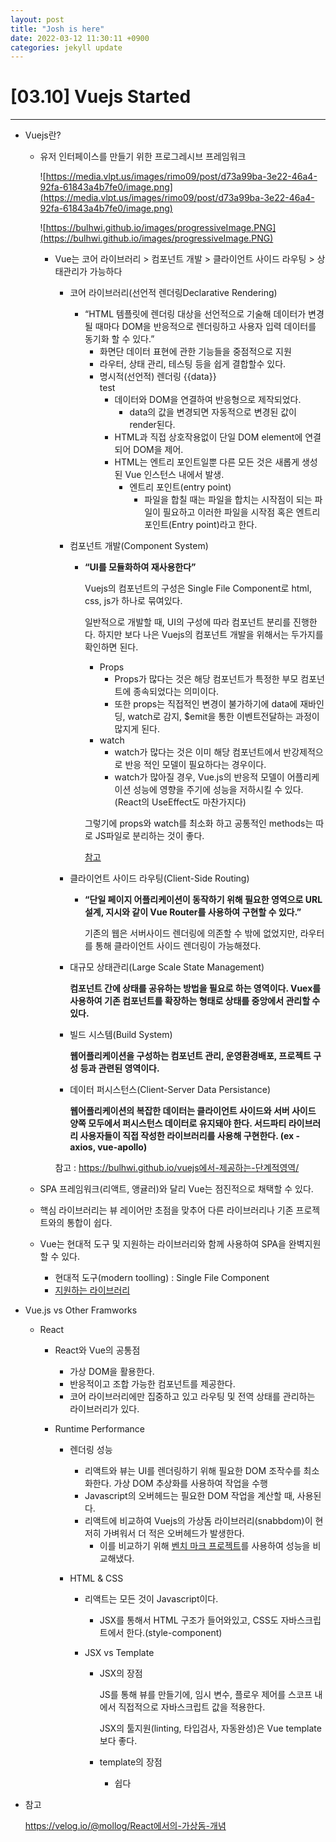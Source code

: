```yaml
---
layout: post
title: "Josh is here"
date: 2022-03-12 11:30:11 +0900
categories: jekyll update
---
```


<!-- @format -->

# [03.10] Vuejs Started

------

- Vuejs란?

  - 유저 인터페이스를 만들기 위한 프로그레시브 프레임워크

    ![https://media.vlpt.us/images/rimo09/post/d73a99ba-3e22-46a4-92fa-61843a4b7fe0/image.png](https://media.vlpt.us/images/rimo09/post/d73a99ba-3e22-46a4-92fa-61843a4b7fe0/image.png)

    ![https://bulhwi.github.io/images/progressiveImage.PNG](https://bulhwi.github.io/images/progressiveImage.PNG)

    - Vue는 코어 라이브러리 > 컴포넌트 개발 > 클라이언트 사이드 라우팅 > 상태관리가 가능하다

      - 코어 라이브러리(선언적 렌더링Declarative Rendering)

        - “HTML 템플릿에 렌더링 대상을 선언적으로 기술해 데이터가 변경될 때마다 DOM을 반응적으로 렌더링하고 사용자 입력 데이터를 동기화 할 수 있다.”
          - 화면단 데이터 표현에 관한 기능들을 중점적으로 지원
          - 라우터, 상태 관리, 테스팅 등을 쉽게 결합할수 있다.
          - 명시적(선언적) 렌더링 {{data}} <div class="test">test</div>
            - 데이터와 DOM을 연결하여 반응형으로 제작되었다.
              - data의 값을 변경되면 자동적으로 변경된 값이 render된다.
            - HTML과 직접 상호작용없이 단일 DOM element에 연결되어 DOM을 제어.
            - HTML는 엔트리 포인트일뿐 다른 모든 것은 새롭게 생성된 Vue 인스턴스 내에서 발생.
              - 엔트리 포인트(entry point)
                - 파일을 합칠 때는 파일을 합치는 시작점이 되는 파일이 필요하고 이러한 파일을 시작점 혹은 엔트리 포인트(Entry point)라고 한다.

      - 컴포넌트 개발(Component System)

        - **“UI를 모듈화하여 재사용한다”**

          Vuejs의 컴포넌트의 구성은 Single File Component로 html, css, js가 하나로 묶여있다.

          일반적으로 개발할 때, UI의 구성에 따라 컴포넌트 분리를 진행한다. 하지만 보다 나은 Vuejs의 컴포넌트 개발을 위해서는 두가지를 확인하면 된다.

          - Props
            - Props가 많다는 것은 해당 컴포넌트가 특정한 부모 컴포넌트에 종속되었다는 의미이다.
            - 또한 props는 직접적인 변경이 불가하기에 data에 재바인딩, watch로 감지, $emit을 통한 이벤트전달하는 과정이 많지게 된다.
          - watch
            - watch가 많다는 것은 이미 해당 컴포넌트에서 반강제적으로 반응 적인 모델이 필요하다는 경우이다.
            - watch가 많아질 경우, Vue.js의 반응적 모델이 어플리케이션 성능에 영향을 주기에 성능을 저하시킬 수 있다. (React의 UseEffect도 마찬가지다)

          그렇기에 props와 watch를 최소화 하고 공통적인 methods는 따로 JS파일로 분리하는 것이 좋다.

          [참고](https://kdydesign.github.io/2019/04/27/vue-component/)

      - 클라이언트 사이드 라우팅(Client-Side Routing)

        - **“단일 페이지 어플리케이션이 동작하기 위해 필요한 영역으로 URL설계, 지시와 같이 Vue Router를 사용하여 구현할 수 있다.”**

          기존의 웹은 서버사이드 렌더링에 의존할 수 밖에 없었지만, 라우터를 통해 클라이언트 사이드 렌더링이 가능해졌다.

      - 대규모 상태관리(Large Scale State Management)

        **컴포넌트 간에 상태를 공유하는 방법을 필요로 하는 영역이다. Vuex를 사용하여 기존 컴포넌트를 확장하는 형태로 상태를 중앙에서 관리할 수 있다.**

      - 빌드 시스템(Build System)

        **웹어플리케이션을 구성하는 컴포넌트 관리, 운영환경배포, 프로젝트 구성 등과 관련된 영역이다.**

      - 데이터 퍼시스턴스(Client-Server Data Persistance)

        **웹어플리케이션의 복잡한 데이터는 클라이언트 사이드와 서버 사이드 양쪽 모두에서 퍼시스턴스 데이터로 유지돼야 한다. 서드파티 라이브러리 사용자들이 직접 작성한 라이브러리를 사용해 구현한다. (ex - axios, vue-apollo)**

      참고 : https://bulhwi.github.io/vuejs에서-제공하는-단계적영역/

  - SPA 프레임워크(리액트, 앵귤러)와 달리 Vue는 점진적으로 채택할 수 있다.

  - 핵심 라이브러리는 뷰 레이어만 초점을 맞추어 다른 라이브러리나 기존 프로젝트와의 통합이 쉽다.

  - Vue는 현대적 도구 및 지원하는 라이브러리와 함께 사용하여 SPA을 완벽지원할 수 있다.

    - 현대적 도구(modern toolling) : Single File Component
    - [지원하는 라이브러리](https://github.com/vuejs/awesome-vue#components--libraries)

- Vue.js vs Other Framworks

  - React

    - React와 Vue의 공통점

      - 가상 DOM을 활용한다.
      - 반응적이고 조합 가능한 컴포넌트를 제공한다.
      - 코어 라이브러리에만 집중하고 있고 라우팅 및 전역 상태를 관리하는 라이브러리가 있다.

    - Runtime Performance

      - 렌더링 성능

        - 리액트와 뷰는 UI를 렌더링하기 위해 필요한 DOM 조작수를 최소화한다. 가상 DOM 추상화를 사용하여 작업을 수행
        - Javascript의 오버헤드는 필요한 DOM 작업을 계산할 때, 사용된다.
        - 리액트에 비교하여 Vuejs의 가상돔 라이브러리(snabbdom)이 현저히 가벼워서 더 적은 오버헤드가 발생한다.
          - 이를 비교하기 위해 [벤치 마크 프로젝트](https://github.com/chrisvfritz/vue-render-performance-comparisons)를 사용하여 성능을 비교해냈다.

      - HTML & CSS

        - 리액트는 모든 것이 Javascript이다.

          - JSX를 통해서 HTML 구조가 들어와있고, CSS도 자바스크립트에서 한다.(style-component)

        - JSX vs Template

          - JSX의 장점

            JS를 통해 뷰를 만들기에, 임시 변수, 플로우 제어를 스코프 내에서 직접적으로 자바스크립트 값을 적용한다.

            JSX의 툴지원(linting, 타입검사, 자동완성)은 Vue template보다 좋다.

          - template의 장점

            - 쉽다

- 참고

  https://velog.io/@mollog/React에서의-가상돔-개념

[jekyll-docs]: https://jekyllrb.com/docs/home
[jekyll-gh]: https://github.com/jekyll/jekyll
[jekyll-talk]: https://talk.jekyllrb.com/
